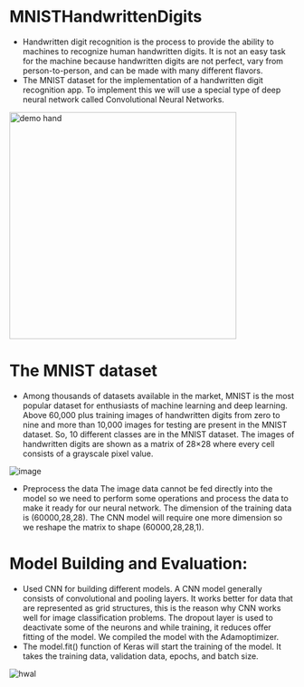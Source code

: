 # MNISTHandwrittenDigits

- Handwritten digit recognition is the process to provide the ability to machines to recognize human handwritten digits. It is not an easy task for the machine 
because handwritten digits are not perfect, vary from person-to-person, and can be made with many different flavors.
- The MNIST dataset for the implementation of a handwritten digit recognition app. To implement this we will use a special type of deep neural network called 
Convolutional Neural Networks. 

<img width="401" alt="demo hand" src="https://user-images.githubusercontent.com/101788326/186683766-131ab42f-0b6b-4572-beb0-84746705081f.png">


# The MNIST dataset

- Among thousands of datasets available in the market, MNIST is the most popular dataset for enthusiasts of machine learning and deep learning. Above 60,000 plus training images of handwritten digits from zero to nine and more than 10,000 images for testing are present in the MNIST dataset. So, 10 different classes are in the MNIST dataset. The images of handwritten digits are shown as a matrix of 28×28 where every cell consists of a grayscale pixel value.

![image](https://user-images.githubusercontent.com/101788326/186684077-e7a00d34-d5ea-48f4-896f-7f38aa464299.png)

- Preprocess the data
The image data cannot be fed directly into the model so we need to perform some operations and process the data to make it ready for our neural network. The dimension of the training data is (60000,28,28). The CNN model will require one more dimension so we reshape the matrix to shape (60000,28,28,1).
# Model Building and Evaluation:
- Used CNN for building different models. A CNN model generally consists of convolutional and pooling layers. It works better for data that are represented as grid structures, this is the reason why CNN works well for image classification problems. The dropout layer is used to deactivate some of the neurons and while training, it reduces offer fitting of the model. We compiled the model with the Adamoptimizer.
- The model.fit() function of Keras will start the training of the model. It takes the training data, validation data, epochs, and batch size.

![hwal](https://user-images.githubusercontent.com/101788326/186682622-5554abed-289f-4ebc-8e5d-da88412dedfb.jpg)
